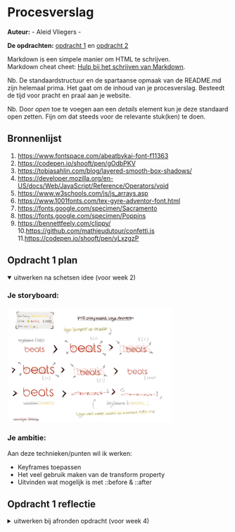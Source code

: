 # Procesverslag
**Auteur:** - Aleid Vliegers -

**De opdrachten:** [opdracht 1](opdracht1/index.html) en [opdracht 2](opdracht2/index.html)


Markdown is een simpele manier om HTML te schrijven.  
Markdown cheat cheet: [Hulp bij het schrijven van Markdown](https://github.com/adam-p/markdown-here/wiki/Markdown-Cheatsheet).

Nb. De standaardstructuur en de spartaanse opmaak van de README.md zijn helemaal prima. Het gaat om de inhoud van je procesverslag. Besteedt de tijd voor pracht en praal aan je website.

Nb. Door *open* toe te voegen aan een *details* element kun je deze standaard open zetten. Fijn om dat steeds voor de relevante stuk(ken) te doen.



## Bronnenlijst
  1. https://www.fontspace.com/abeatbykai-font-f11363
  2. https://codepen.io/shooft/pen/gOdbPKV
  3. https://tobiasahlin.com/blog/layered-smooth-box-shadows/
  4. https://developer.mozilla.org/en-US/docs/Web/JavaScript/Reference/Operators/void
  5. https://www.w3schools.com/js/js_arrays.asp
  6. https://www.1001fonts.com/tex-gyre-adventor-font.html
  7. https://fonts.google.com/specimen/Sacramento
  8. https://fonts.google.com/specimen/Poppins
  9. https://bennettfeely.com/clippy/
  10.https://github.com/mathieudutour/confetti.js
  11.https://codepen.io/shooft/pen/yLxzgzP




## Opdracht 1 plan

<details open>
  <summary>uitwerken na schetsen idee (voor week 2)</summary>


  ### Je storyboard:
  <img src="readme-images/plan_opdr_1.png" width="375px" alt="storyboard voor opdracht 1">


  ### Je ambitie: 
  Aan deze technieken/punten wil ik werken:
  - Keyframes toepassen
  - Het veel gebruik maken van de transform property
  - Uitvinden wat mogelijk is met ::before & ::after
 
</details>



## Opdracht 1 reflectie

<details>
  <summary>uitwerken bij afronden opdracht (voor week 4)</summary>


  ### Je uitkomst - karakteristiek screenshot(s):
  <img src="readme-images/result_light_mode.png" width="375px" alt="uitomst opdracht 1">
  <img src="readme-images/result_dark_mode.png" width="375px" alt="uitomst opdracht 1">


  ### Dit ging goed/Heb ik geleerd: 
  Korte omschrijving met plaatje(s)

  > het pulserende effect dat ik aan mijn logo heb willen geven met @keyframes is gemakkelijk gegaan.
  > het is me gelukt om de tekst te laten omvallen met @keyframes.
  > ik heb geleerd hoe je door het kleurenwiel gaat en een element meerdere kleuren geeft dmv van een filter.
  > ik heb geleerd hoe je op de meest correcte manier (voor deze opdracht) een font importeerd.
  > ik heb geleerd dat je met ::after & ::before elementen achter en voor een ander element kunt zetten en hoe je dit kunt stylen.
  > de theorie van de lessen begrijpen ging goed.

  <img src="readme-images/result_pump_1.png" width="375px" alt="top">
  <img src="readme-images/result_pump_2.png" width="375px" alt="top">
  <img src="readme-images/result_pump_3.png" width="375px" alt="top">
  <img src="readme-images/result_pump_4.png" width="375px" alt="top">
  <img src="readme-images/result_falls_1.png" width="375px" alt="top">
  <img src="readme-images/result_falls_2.png" width="375px" alt="top">


  ### Dit was lastig/Is niet gelukt:
  Korte omschrijving met plaatje(s)

  > ik heb op meerdere manieren geprobeerd om een pulserende lijn als ::after neer te zetten.
  > o.a. door een background-image met een gradient, door een text decoration: underline wavy en transparante text en door het stijlen van een svg in de content maar geen een manier hiervan is mij gelukt.
  > ik heb geprobeerd audio te importeren dat pas afspeelt wanneer er over heen wordt gehoverd, dit is niet gelukt.


## Opdracht 2 plan

<details>
  <summary>uitwerken na schetsen idee (voor week 5)</summary>


  ### Je ontwerp:
  <img src="readme-images/plan_opdr_2.png" width="375px" alt="ontwerp opdracht 2">


  ### Je ambitie: 
  Aan deze technieken/punten wil ik werken:
  - Javascript in geheel
  - De pagina toegankelijk maken met toetsenbord bediening
  - Media queries voor responsiveness
  - Speech API
  - JS transities

</details>



## Opdracht 2 test

<details>
  <summary>uitwerken na testen (week 7)</summary>

  Neem minimaal 5 bevindingen op:



  ### Bevinding 1:
  Omschrijving van wat er nog niet orde was (tekst en afbeeding(en)).

  #### oplossing:
  Beschrijving hoe je het hebt hebt opgelost of als het niet gelukt is hoe je het zou oplossen (tekst en afbeeding(en)).



  ### Bevinding 2:
  Omschrijving van wat er nog niet orde was (tekst en afbeeding(en)).

  #### oplossing:
  Beschrijving hoe je het hebt hebt opgelost of als het niet gelukt is hoe je het zou oplossen (tekst en afbeeding(en)).



  ### Bevinding 3:
  ...
</details>



## Opdracht 2 reflectie

<details>
  <summary>uitwerken bij afronden opdracht (voor week 8)</summary>

  ### Je uitkomst - karakteristiek screenshot(s):
  <img src="readme-images/dummy-plaatje.svg" width="375px" alt="uitkomst opdracht 2">


  ### Dit ging goed/Heb ik geleerd: 
  Korte omschrijving met plaatje(s)

  <img src="readme-images/dummy-plaatje.svg" width="375px" alt="top">


  ### Dit was lastig/Is niet gelukt:
  Korte omschrijving met plaatje(s)

  <img src="readme-images/dummy-plaatje.svg" width="375px" alt="bummer">
</details>